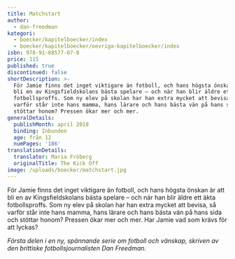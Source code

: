 ```yaml
---
title: Matchstart
author:
  - dan-freedman
kategori:
  - boecker/kapitelboecker/index
  - boecker/kapitelboecker/oevriga-kapitelboecker/index
isbn: 978-91-88577-07-8
price: 115
published: true
discontinued: false
shortDescription: >-
  För Jamie finns det inget viktigare än fotboll, och hans högsta önskan är att
  bli en av Kingsfieldskolans bästa spelare – och när han blir äldre ett äkta
  fotbollsproffs. Som ny elev på skolan har han extra mycket att bevisa, så
  varför står inte hans mamma, hans lärare och hans bästa vän på hans sida och
  stöttar honom? Pressen ökar mer och mer.
generalDetails:
  publishMonth: april 2018
  binding: Inbunden
  age: från 12
  numPages: '186'
translationDetails:
  translator: Maria Fröberg
  originalTitle: The Kick Off
image: /uploads/boecker/matchstart.jpg
---
```

För Jamie finns det inget viktigare än fotboll, och hans högsta önskan är att bli en av Kingsfieldskolans bästa spelare – och när han blir äldre ett äkta fotbollsproffs. Som ny elev på skolan har han extra mycket att bevisa, så varför står inte hans mamma, hans lärare och hans bästa vän på hans sida och stöttar honom? Pressen ökar mer och mer. Har Jamie vad som krävs för att lyckas?

_Första delen i en ny, spännande serie om fotboll och vänskap, skriven av den brittiske fotbollsjournalisten Dan Freedman._
